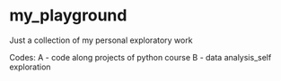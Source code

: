 # my_playground
Just a collection of my personal exploratory work

Codes:
A - code along projects of python course
B - data analysis_self exploration
